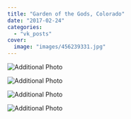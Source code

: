 ```yaml
---
title: "Garden of the Gods, Colorado"
date: "2017-02-24"
categories: 
  - "vk_posts"
cover:
  image: "images/456239331.jpg"
---
```


![Additional Photo](https://vodpop.ru/wp-content/uploads/2023/07/456239332.jpg)

![Additional Photo](https://vodpop.ru/wp-content/uploads/2023/07/456239333.jpg)

![Additional Photo](https://vodpop.ru/wp-content/uploads/2023/07/456239334.jpg)

![Additional Photo](https://vodpop.ru/wp-content/uploads/2023/07/456239335.jpg)
